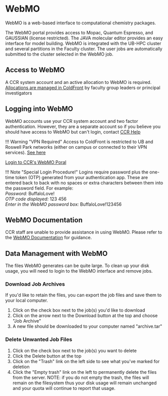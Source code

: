 # WebMO

WebMO is a web-based interface to computational chemistry packages.

The WebMO portal provides access to Mopac, Quantum Espresso, and GAUSSIAN (license restricted).  The JAVA molecular editor provides an easy interface for model building.  WebMO is integrated with the UB-HPC cluster and several partitions in the Faculty cluster.  The user jobs are automatically submitted to the cluster selected in the WebMO job.

## Access to WebMO

A CCR system account and an active allocation to WebMO is required.  [Allocations are managed in ColdFront](coldfront.md) by faculty group leaders or principal investigators  

## Logging into WebMO  

WebMO accounts use your CCR system account and two factor authentication.  However, they are a separate account so if you believe you should have access to WebMO but can't login, contact [CCR Help](../help.md)

!!! Warning "VPN Required"
    Access to ColdFront is restricted to UB and Roswell Park networks
    (either on campus or connected to their VPN services). [See here](../getting-access.md#vpn-access)

[Login to CCR's WebMO Poral](https://webmo.ccr.buffalo.edu/~webmo/cgi-bin/webmo/login.cgi)

!!! Note "Special Login Procedure!"
    Logins require password plus the one-time token (OTP) generated from your authentication app.  These are entered back to back with no spaces or extra characters between them into the password field.  For example:  
    _Password:_ BuffaloLove!  
    _OTP code displayed:_ 123 456  
    _Enter in the WebMO password box:_  BuffaloLove!123456  

## WebMO Documentation  

CCR staff are unable to provide assistance in using WebMO.  Please refer to the [WebMO Documentation](http://www.webmo.net/download/WebMO_Users_Guide.pdf) for guidance.  

## Data Management with WebMO  

The files WebMO generates can be quite large. To clean up your disk usage, you will need to login to the WebMO interface and remove jobs.  

### Download Job Archives  

If you'd like to retain the files, you can export the job files and save them to your local computer.  

<ol>
<li>Click on the check box next to the job(s) you'd like to download  
<li>Click on the arrow next to the Download button at the top and choose "Job Archive"  
<li>A new file should be downloaded to your computer named "archive<jobnumber>.tar"  
</ol>

### Delete Unwanted Job Files  

<ol>
<li>Click on the check box next to the job(s) you want to delete
<li>Click the Delete button at the top
<li>Click on the "Trash" link on the left side to see what you've marked for deletion
<li>Click the "Empty trash" link on the left to permanently delete the files from the server.  NOTE: if you do not empty the trash, the files will remain on the filesystem thus your disk usage will remain unchanged and your quota will continue to report that usage.
</ol>
